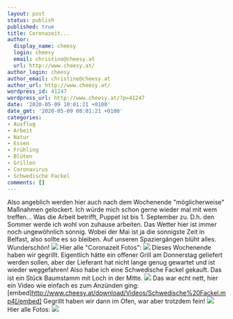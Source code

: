 ```yaml
---
layout: post
status: publish
published: true
title: Coronazeit...
author:
  display_name: cheesy
  login: cheesy
  email: christine@cheesy.at
  url: http://www.cheesy.at/
author_login: cheesy
author_email: christine@cheesy.at
author_url: http://www.cheesy.at/
wordpress_id: 41247
wordpress_url: http://www.cheesy.at/?p=41247
date: '2020-05-09 10:01:21 +0100'
date_gmt: '2020-05-09 08:01:21 +0100'
categories:
- Ausflug
- Arbeit
- Natur
- Essen
- Frühling
- Blüten
- Grillen
- Coronavirus
- Schwedische Fackel
comments: []
---
```

Also angeblich werden hier auch nach dem Wochenende "möglicherweise" Maßnahmen gelockert. Ich würde mich schon gerne wieder mal mit wem treffen... Was die Arbeit betrifft, Puppet ist bis 1. September zu. D.h. den Sommer werde ich wohl von zuhause arbeiten.
Das Wetter hier ist immer noch ungewöhnlich sonnig. Wobei der Mai ist ja die sonnigste Zeit in Belfast, also sollte es so bleiben. Auf unseren Spaziergängen blüht alles. Wunderschön!
![](http://www.cheesy.at/wp-content/uploads/Coronazeit-052.jpg)
Hier alle "Coronazeit Fotos":
[![](http://www.cheesy.at/wp-content/uploads/Coronazeit-060.jpg)](http://www.cheesy.at/fotos/leben-in-belfast/2020-2/covid-19/)
Dieses Wochenende haben wir gegrillt. Eigentlich hätte ein offener Grill am Donnerstag geliefert werden sollen, aber der Lieferant hat nicht lange genug gewartet und ist wieder weggefahren!
Also habe ich eine Schwedische Fackel gekauft. Das ist ein Stück Baumstamm mit Loch in der Mitte.
![](http://www.cheesy.at/wp-content/uploads/BBQ-und-Firelog-001.jpg)
Das war echt nett, hier ein Video wie einfach es zum Anzünden ging:
[embed]http://www.cheesy.at/download/Videos/Schwedische%20Fackel.mp4[/embed]
Gegrillt haben wir dann im Ofen, war aber trotzdem fein!
![](http://www.cheesy.at/wp-content/uploads/BBQ-und-Firelog-002.jpg)
Hier alle Fotos:
[![](http://www.cheesy.at/wp-content/uploads/BBQ-und-Firelog-017.jpg)](http://www.cheesy.at/fotos/events/2016-2020/2020-2/bbq-und-firelog/)
